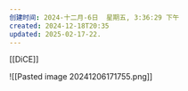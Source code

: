 ```yaml
---
创建时间: 2024-十二月-6日  星期五, 3:36:29 下午
created: 2024-12-18T20:35
updated: 2025-02-17-22.
---
```

[[DiCE]]

![[Pasted image 20241206171755.png]]